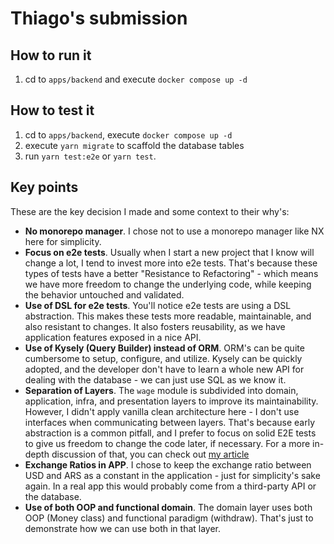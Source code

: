 # Thiago's submission

## How to run it

1. cd to `apps/backend` and execute `docker compose up -d`

## How to test it

1. cd to `apps/backend`, execute `docker compose up -d`
2. execute `yarn migrate` to scaffold the database tables
3. run `yarn test:e2e` or `yarn test`.

## Key points

These are the key decision I made and some context to their why's:

- **No monorepo manager**. I chose not to use a monorepo manager like NX here for simplicity.
- **Focus on e2e tests**. Usually when I start a new project that I know will change a lot, I tend to invest more into e2e tests. That's because these types of tests have a better "Resistance to Refactoring" - which means we have more freedom to change the underlying code, while keeping the behavior untouched and validated.
- **Use of DSL for e2e tests**. You'll notice e2e tests are using a DSL abstraction. This makes these tests more readable, maintainable, and also resistant to changes. It also fosters reusability, as we have application features exposed in a nice API.
- **Use of Kysely (Query Builder) instead of ORM**. ORM's can be quite cumbersome to setup, configure, and utilize. Kysely can be quickly adopted, and the developer don't have to learn a whole new API for dealing with the database - we can just use SQL as we know it.
- **Separation of Layers**. The `wage` module is subdivided into domain, application, infra, and presentation layers to improve its maintainability. However, I didn't apply vanilla clean architecture here - I don't use interfaces when communicating between layers.
That's because early abstraction is a common pitfall, and I prefer to focus on solid E2E tests to give us freedom to change the code
later, if necessary. For a more in-depth discussion of that, you can check out [my article](https://dev.to/thiagomini/dont-go-all-in-clean-architecture-an-alternative-for-nestjs-applications-p53)
- **Exchange Ratios in APP**. I chose to keep the exchange ratio between USD and ARS as a constant in the application - just for simplicity's sake again. In a real app this would probably come from a third-party API or the database.
- **Use of both OOP and functional domain**. The domain layer uses both OOP (Money class) and functional paradigm (withdraw). That's just to demonstrate how we can use both in that layer.
